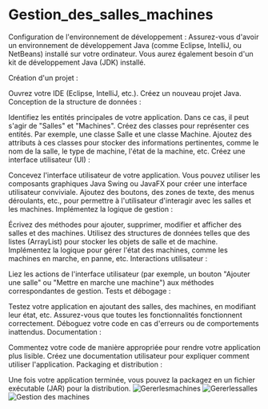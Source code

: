 # Gestion_des_salles_machines
Configuration de l'environnement de développement :
Assurez-vous d'avoir un environnement de développement Java (comme Eclipse, IntelliJ, ou NetBeans) installé sur votre ordinateur. Vous aurez également besoin d'un kit de développement Java (JDK) installé.

Création d'un projet :

Ouvrez votre IDE (Eclipse, IntelliJ, etc.).
Créez un nouveau projet Java.
Conception de la structure de données :

Identifiez les entités principales de votre application. Dans ce cas, il peut s'agir de "Salles" et "Machines".
Créez des classes pour représenter ces entités. Par exemple, une classe Salle et une classe Machine.
Ajoutez des attributs à ces classes pour stocker des informations pertinentes, comme le nom de la salle, le type de machine, l'état de la machine, etc.
Créez une interface utilisateur (UI) :

Concevez l'interface utilisateur de votre application. Vous pouvez utiliser les composants graphiques Java Swing ou JavaFX pour créer une interface utilisateur conviviale.
Ajoutez des boutons, des zones de texte, des menus déroulants, etc., pour permettre à l'utilisateur d'interagir avec les salles et les machines.
Implémentez la logique de gestion :

Écrivez des méthodes pour ajouter, supprimer, modifier et afficher des salles et des machines.
Utilisez des structures de données telles que des listes (ArrayList) pour stocker les objets de salle et de machine.
Implémentez la logique pour gérer l'état des machines, comme les machines en marche, en panne, etc.
Interactions utilisateur :

Liez les actions de l'interface utilisateur (par exemple, un bouton "Ajouter une salle" ou "Mettre en marche une machine") aux méthodes correspondantes de gestion.
Tests et débogage :

Testez votre application en ajoutant des salles, des machines, en modifiant leur état, etc.
Assurez-vous que toutes les fonctionnalités fonctionnent correctement.
Déboguez votre code en cas d'erreurs ou de comportements inattendus.
Documentation :

Commentez votre code de manière appropriée pour rendre votre application plus lisible.
Créez une documentation utilisateur pour expliquer comment utiliser l'application.
Packaging et distribution :

Une fois votre application terminée, vous pouvez la packagez en un fichier exécutable (JAR) pour la distribution.
![Gererlesmachines](https://github.com/Chaima31/Gestion_des_salles_machines/assets/66256999/c94acd05-cc92-483e-9b10-a1fbf0cc3c10)
![Gererlessalles](https://github.com/Chaima31/Gestion_des_salles_machines/assets/66256999/e707fd21-5320-4af8-aca0-195d5b11f051)
![Gestion des machines](https://github.com/Chaima31/Gestion_des_salles_machines/assets/66256999/a1f8ea75-4343-41c9-9b74-2bc7fc9d5ea9)
